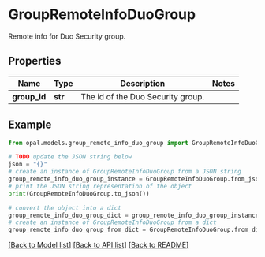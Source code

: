 # GroupRemoteInfoDuoGroup

Remote info for Duo Security group.

## Properties

Name | Type | Description | Notes
------------ | ------------- | ------------- | -------------
**group_id** | **str** | The id of the Duo Security group. | 

## Example

```python
from opal.models.group_remote_info_duo_group import GroupRemoteInfoDuoGroup

# TODO update the JSON string below
json = "{}"
# create an instance of GroupRemoteInfoDuoGroup from a JSON string
group_remote_info_duo_group_instance = GroupRemoteInfoDuoGroup.from_json(json)
# print the JSON string representation of the object
print(GroupRemoteInfoDuoGroup.to_json())

# convert the object into a dict
group_remote_info_duo_group_dict = group_remote_info_duo_group_instance.to_dict()
# create an instance of GroupRemoteInfoDuoGroup from a dict
group_remote_info_duo_group_from_dict = GroupRemoteInfoDuoGroup.from_dict(group_remote_info_duo_group_dict)
```
[[Back to Model list]](../README.md#documentation-for-models) [[Back to API list]](../README.md#documentation-for-api-endpoints) [[Back to README]](../README.md)


